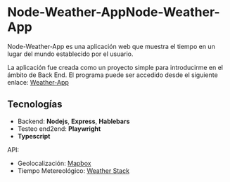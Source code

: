 # Node-Weather-AppNode-Weather-App

Node-Weather-App es una aplicación web que muestra el tiempo en un lugar del mundo establecido por el usuario. 

La aplicación fue creada como un proyecto simple para introducirme en el ámbito de Back End. El programa puede ser accedido desde el siguiente enlace: [Weather-App](https://heros-weather-app.herokuapp.com/ "Weather-App")

## Tecnologías

* Backend: **Nodejs**, **Express**, **Hablebars**
* Testeo end2end: **Playwright**
* **Typescript**

API: 

* Geolocalización: [Mapbox](https://www.mapbox.com/ "Mapbox")
* Tiempo Metereológico: [Weather Stack](https://weatherstack.com/)
